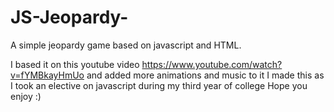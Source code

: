 # JS-Jeopardy-
A simple jeopardy game based on javascript and HTML.

I based it on this youtube video https://www.youtube.com/watch?v=fYMBkayHmUo and added more animations and music to it
I made this as I took an elective on javascript during my third year of college
Hope you enjoy :)
